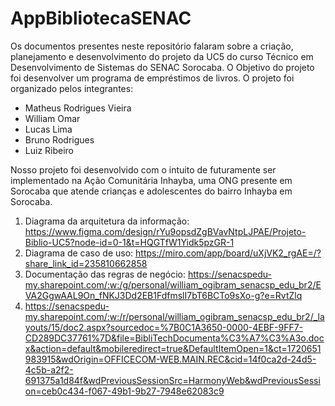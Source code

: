 # AppBibliotecaSENAC
 Os documentos presentes neste repositório falaram sobre a criação, planejamento e desenvolvimento do projeto da UC5 do curso Técnico em Desenvolvimento de Sistemas do SENAC Sorocaba. O Objetivo do projeto foi desenvolver um programa de empréstimos de livros.
 O projeto foi organizado pelos integrantes: 
 - Matheus Rodrigues Vieira 
 - William Omar 
 - Lucas Lima
 - Bruno Rodrigues
 - Luiz Ribeiro
   
 Nosso projeto foi desenvolvido com o intuito de futuramente ser implementado na Ação Comunitária Inhayba, uma ONG presente em Sorocaba que atende crianças e adolescentes do bairro Inhayba em Sorocaba. 

1. Diagrama da arquitetura da informação: https://www.figma.com/design/rYu9opsdZgBVavNtpLJPAE/Projeto-Biblio-UC5?node-id=0-1&t=HQGTfW1Yidk5pzGR-1
2. Diagrama de caso de uso: https://miro.com/app/board/uXjVK2_rgAE=/?share_link_id=235810662858
3. Documentação das regras de negócio: https://senacspedu-my.sharepoint.com/:w:/g/personal/william_ogibram_senacsp_edu_br2/EVA2GgwAAL9On_fNKJ3Dd2EB1FdfmslI7bT6BCTo9sXo-g?e=RvtZlq
4. https://senacspedu-my.sharepoint.com/:w:/r/personal/william_ogibram_senacsp_edu_br2/_layouts/15/doc2.aspx?sourcedoc=%7B0C1A3650-0000-4EBF-9FF7-CD289DC37761%7D&file=BibliTechDocumenta%C3%A7%C3%A3o.docx&action=default&mobileredirect=true&DefaultItemOpen=1&ct=1720651983915&wdOrigin=OFFICECOM-WEB.MAIN.REC&cid=14f0ca2d-24d5-4c5b-a2f2-691375a1d84f&wdPreviousSessionSrc=HarmonyWeb&wdPreviousSession=ceb0c434-f067-49b1-9b27-7948e62083c9
